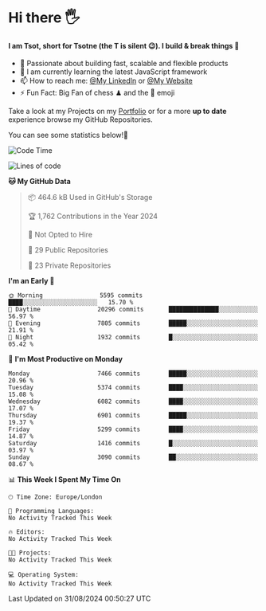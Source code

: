 # Hi there :raised_hand_with_fingers_splayed:
#### I am Tsot, short for Tsotne (the T is silent :wink:). I build & break things :space_invader:
- :telescope: Passionate about building fast, scalable and flexible products
- :seedling: I am currently learning the latest JavaScript framework 
- :mailbox: How to reach me: [@My LinkedIn](https://www.linkedin.com/in/tsotne-gvadzabia/) or [@My Website](https://tsotne.co.uk/contact)
- :zap: Fun Fact: Big Fan of chess ♟ and the 👾 emoji

Take a look at my Projects on my [Portfolio](https://tsotne.co.uk/) or for a more **up to date** experience browse my GitHub Repositories.

You can see some statistics below!:space_invader:
<!--START_SECTION:waka-->
![Code Time](http://img.shields.io/badge/Code%20Time-761%20hrs%202%20mins-blue)

![Lines of code](https://img.shields.io/badge/From%20Hello%20World%20I%27ve%20Written-12.8%20million%20lines%20of%20code-blue)

**🐱 My GitHub Data** 

> 📦 464.6 kB Used in GitHub's Storage 
 > 
> 🏆 1,762 Contributions in the Year 2024
 > 
> 🚫 Not Opted to Hire
 > 
> 📜 29 Public Repositories 
 > 
> 🔑 23 Private Repositories 
 > 
**I'm an Early 🐤** 

```text
🌞 Morning                5595 commits        ████░░░░░░░░░░░░░░░░░░░░░   15.70 % 
🌆 Daytime                20296 commits       ██████████████░░░░░░░░░░░   56.97 % 
🌃 Evening                7805 commits        █████░░░░░░░░░░░░░░░░░░░░   21.91 % 
🌙 Night                  1932 commits        █░░░░░░░░░░░░░░░░░░░░░░░░   05.42 % 
```
📅 **I'm Most Productive on Monday** 

```text
Monday                   7466 commits        █████░░░░░░░░░░░░░░░░░░░░   20.96 % 
Tuesday                  5374 commits        ████░░░░░░░░░░░░░░░░░░░░░   15.08 % 
Wednesday                6082 commits        ████░░░░░░░░░░░░░░░░░░░░░   17.07 % 
Thursday                 6901 commits        █████░░░░░░░░░░░░░░░░░░░░   19.37 % 
Friday                   5299 commits        ████░░░░░░░░░░░░░░░░░░░░░   14.87 % 
Saturday                 1416 commits        █░░░░░░░░░░░░░░░░░░░░░░░░   03.97 % 
Sunday                   3090 commits        ██░░░░░░░░░░░░░░░░░░░░░░░   08.67 % 
```


📊 **This Week I Spent My Time On** 

```text
🕑︎ Time Zone: Europe/London

💬 Programming Languages: 
No Activity Tracked This Week

🔥 Editors: 
No Activity Tracked This Week

🐱‍💻 Projects: 
No Activity Tracked This Week

💻 Operating System: 
No Activity Tracked This Week
```


 Last Updated on 31/08/2024 00:50:27 UTC
<!--END_SECTION:waka-->
